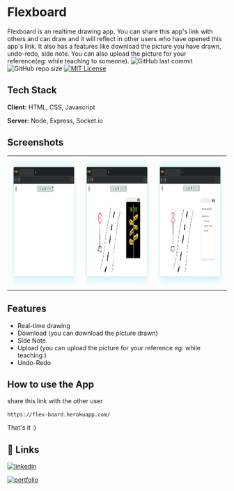 
# Flexboard

Flexboard is an realtime drawing app. You can share this app's link with others and can draw and it will reflect in other users who have opened this app's link. It also has a features like download the picture you have drawn, undo-redo, side note. You can also upload the picture for your reference(eg: while teaching to someone).
![GitHub last commit](https://img.shields.io/github/last-commit/shravanjp/Flexboard) ![GitHub repo size](https://img.shields.io/github/repo-size/shravanjp/Flexboard) [![MIT License](https://img.shields.io/badge/License-MIT-green.svg)](https://choosealicense.com/licenses/mit/)


## Tech Stack

**Client:** HTML, CSS, Javascript

**Server:** Node, Express, Socket.io


## Screenshots

<table style:border-collapse:collapse>
    <tr>
    <td><img src="https://github.com/shravanjp/FlexBoard/blob/main/assets/homepage.png" width="400" height="300"></td>
     <td><img src="https://github.com/shravanjp/FlexBoard/blob/main/assets/upload.png" width="400" height="300"></td>
     <td><img src="https://github.com/shravanjp/FlexBoard/blob/main/assets/sidenote.png" width="400" height="300"></td>
    </tr>
 </table>


## Features

- Real-time drawing
- Download (you can download the picture drawn)
- Side Note
- Upload (you can upload the picture for your reference eg: while teaching )
- Undo-Redo

## How to use the App

share this link with the other user
```
https://flex-board.herokuapp.com/
```
That's it :)


## 🔗 Links

[![linkedin](https://img.shields.io/badge/linkedin-0A66C2?style=for-the-badge&logo=linkedin&logoColor=white)](https://www.linkedin.com/in/shravan-j-poojary)

[![portfolio](https://img.shields.io/badge/my_portfolio-000?style=for-the-badge&logo=ko-fi&logoColor=white)](https://shravanjp.com/)



